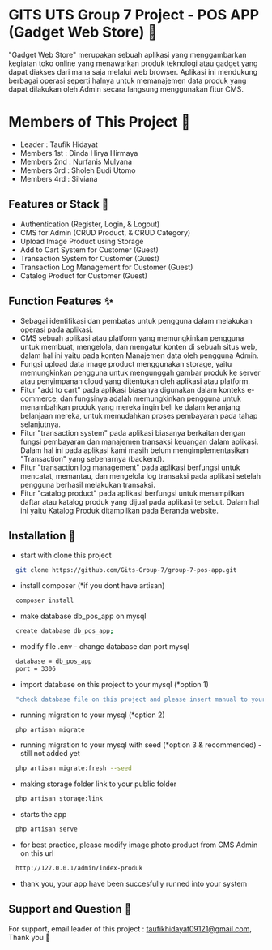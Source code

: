 
# GITS UTS Group 7 Project - POS APP (Gadget Web Store) 🛒

"Gadget Web Store" merupakan sebuah aplikasi yang menggambarkan kegiatan toko online yang menawarkan produk teknologi atau gadget yang dapat diakses dari mana saja melalui web browser. Aplikasi ini mendukung berbagai operasi seperti halnya untuk memanajemen data produk yang dapat dilakukan oleh Admin secara langsung menggunakan fitur CMS.


# Members of This Project 🚀

- Leader : Taufik Hidayat
- Members 1st : Dinda Hirya Hirmaya
- Members 2nd : Nurfanis Mulyana
- Members 3rd : Sholeh Budi Utomo
- Members 4rd : Silviana
## Features or Stack 🤖

- Authentication (Register, Login, & Logout)
- CMS for Admin (CRUD Product, & CRUD Category)
- Upload Image Product using Storage
- Add to Cart System for Customer (Guest)
- Transaction System for Customer (Guest)
- Transaction Log Management for Customer (Guest)
- Catalog Product for Customer (Guest)

## Function Features ✨

- Sebagai identifikasi dan pembatas untuk pengguna dalam melakukan operasi pada aplikasi.
- CMS sebuah aplikasi atau platform yang memungkinkan pengguna untuk membuat, mengelola, dan mengatur konten di sebuah situs web, dalam hal ini yaitu pada konten Manajemen data oleh pengguna Admin.
- Fungsi upload data image product menggunakan storage, yaitu memungkinkan pengguna untuk mengunggah gambar produk ke server atau penyimpanan cloud yang ditentukan oleh aplikasi atau platform.
- Fitur "add to cart" pada aplikasi biasanya digunakan dalam konteks e-commerce, dan fungsinya adalah memungkinkan pengguna untuk menambahkan produk yang mereka ingin beli ke dalam keranjang belanjaan mereka, untuk memudahkan proses pembayaran pada tahap selanjutnya.
- Fitur "transaction system" pada aplikasi biasanya berkaitan dengan fungsi pembayaran dan manajemen transaksi keuangan dalam aplikasi. Dalam hal ini pada aplikasi kami masih belum mengimplementasikan "Transaction" yang sebenarnya (backend).
- Fitur "transaction log management" pada aplikasi berfungsi untuk mencatat, memantau, dan mengelola log transaksi pada aplikasi setelah pengguna berhasil melakukan transaksi.
- Fitur "catalog product" pada aplikasi berfungsi untuk menampilkan daftar atau katalog produk yang dijual pada aplikasi tersebut. Dalam hal ini yaitu Katalog Produk ditampilkan pada Beranda website.
## Installation 🎨

- start with clone this project
```bash
  git clone https://github.com/Gits-Group-7/group-7-pos-app.git
```
- install composer (*if you dont have artisan)
```bash
  composer install
```
- make database db_pos_app on mysql
```bash
  create database db_pos_app;
```
- modify file .env - change database dan port mysql
```bash
  database = db_pos_app
  port = 3306
```
- import database on this project to your mysql (*option 1)
```bash
  "check database file on this project and please insert manual to your database on php my admin"
```
- running migration to your mysql (*option 2)
```bash
  php artisan migrate
```
- running migration to your mysql with seed (*option 3 & recommended) - still not added yet
```bash
  php artisan migrate:fresh --seed
```
- making storage folder link to your public folder
```bash
  php artisan storage:link
```
- starts the app
```bash
  php artisan serve
```
- for best practice, please modify image photo product from CMS Admin on this url
```bash
  http://127.0.0.1/admin/index-produk
```
- thank you, your app have been succesfully runned into your system
## Support and Question 👀

For support, email leader of this project : taufikhidayat09121@gmail.com, Thank you 🤍

